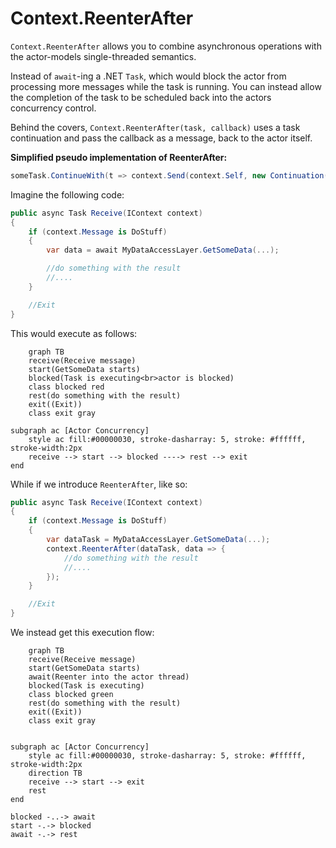 # Context.ReenterAfter

`Context.ReenterAfter` allows you to combine asynchronous operations with the actor-models single-threaded semantics.

Instead of `await`-ing a .NET `Task`, which would block the actor from processing more messages while the task is running.
You can instead allow the completion of the task to be scheduled back into the actors concurrency control.

Behind the covers, `Context.ReenterAfter(task, callback)` uses a task continuation and pass the callback as a message, back to the actor itself.

**Simplified pseudo implementation of ReenterAfter:**

```csharp
someTask.ContinueWith(t => context.Send(context.Self, new Continuation(callback, someTask)))
```

Imagine the following code:

```csharp
public async Task Receive(IContext context)
{
    if (context.Message is DoStuff)
    {
        var data = await MyDataAccessLayer.GetSomeData(...);

        //do something with the result
        //....
    }

    //Exit
}

```

This would execute as follows:

```mermaid
    graph TB
    receive(Receive message)
    start(GetSomeData starts)
    blocked(Task is executing<br>actor is blocked)
    class blocked red
    rest(do something with the result)
    exit((Exit))
    class exit gray

subgraph ac [Actor Concurrency]
    style ac fill:#00000030, stroke-dasharray: 5, stroke: #ffffff, stroke-width:2px
    receive --> start --> blocked ----> rest --> exit
end

```

While if we introduce `ReenterAfter`, like so:

```csharp
public async Task Receive(IContext context)
{
    if (context.Message is DoStuff)
    {
        var dataTask = MyDataAccessLayer.GetSomeData(...);
        context.ReenterAfter(dataTask, data => {
            //do something with the result
            //....
        });
    }

    //Exit
}

```

We instead get this execution flow:

```mermaid
    graph TB
    receive(Receive message)
    start(GetSomeData starts)
    await(Reenter into the actor thread)
    blocked(Task is executing)
    class blocked green
    rest(do something with the result)
    exit((Exit))
    class exit gray


subgraph ac [Actor Concurrency]
    style ac fill:#00000030, stroke-dasharray: 5, stroke: #ffffff, stroke-width:2px
    direction TB
    receive --> start --> exit
    rest
end

blocked -..-> await
start -.-> blocked
await -.-> rest


```
